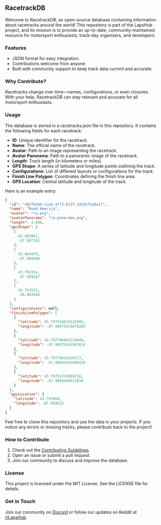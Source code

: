 ## RacetrackDB

Welcome to RacetrackDB, an open-source database containing information about racetracks around the world! This repository is part of the LapsHub project, and its mission is to provide an up-to-date, community-maintained resource for motorsport enthusiasts, track-day organizers, and developers.

### Features
- JSON format for easy integration.
- Contributions welcome from anyone.
- Built with community support to keep track data current and accurate.

### Why Contribute?
Racetracks change over time—names, configurations, or even closures. With your help, RacetrackDB can stay relevant and accurate for all motorsport enthusiasts.

### Usage
The database is stored in a racetracks.json file in this repository. It contains the following fields for each racetrack:
- **ID**: Unique identifier for the racetrack.
- **Name**: The official name of the racetrack.
- **Avatar**: Path to an image representing the racetrack.
- **Avatar Panorama**: Path to a panoramic image of the racetrack.
- **Length**: Track length (in kilometers or miles).
- **GPS Shape**: A series of latitude and longitude points outlining the track.
- **Configurations**: List of different layouts or configurations for the track.
- **Finish Line Polygon**: Coordinates defining the finish line area.
- **GPS Location**: Central latitude and longitude of the track.

Here is an example entry:

```json
{
  "id": "582f9560-cce5-4f73-b13f-2d1b5f1a0a17",
  "name": "Road America",
  "avatar": "ra.png",
  "avatarPanorama": "ra-panorama.png",
  "length": 4.048,
  "gpsShape": [
    [
      43.805061,
      -87.997781
    ],
    [
      43.804079,
      -87.989506
    ],
    [
      43.791934,
      -87.989167
    ],
    [
      43.793535,
      -88.003849
    ]
  ],
  "configurations": null,
  "finishLinePolygon": [
    {
      "latitude": 43.797910625122995,
      "longitude": -87.98975976076265
    },
    {
      "latitude": 43.797796402224044,
      "longitude": -87.98975841965814
    },
    {
      "latitude": 43.79779833820717,
      "longitude": -87.98944191899439
    },
    {
      "latitude": 43.79791352909216,
      "longitude": -87.9894446012034
    }
  ],
  "gpsLocation": {
    "latitude": 43.797868,
    "longitude": -87.989633
  }
}
```

Feel free to clone this repository and use the data in your projects. If you notice any errors or missing tracks, please contribute back to the project!

### How to Contribute
1. Check out the [Contributing Guidelines](CONTRIBUTING.md).
2. Open an issue or submit a pull request.
3. Join our community to discuss and improve the database.

### License
This project is licensed under the MIT License. See the LICENSE file for details.

### Get in Touch
Join our community on [Discord](https://discord.gg/R8nzCjyQ) or follow our updates on Reddit at [r/LapsHub](https://reddit.com/r/LapsHub).
